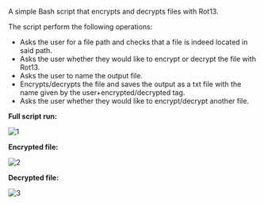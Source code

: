 A simple Bash script that encrypts and decrypts files with Rot13.

The script perform the following operations:
- Asks the user for a file path and checks that a file is indeed located in said path.
- Asks the user whether they would like to encrypt or decrypt the file with Rot13.
- Asks the user to name the output file.
- Encrypts/decrypts the file and saves the output as a txt file with the name given by the user+encrypted/decrypted tag.
- Asks the user whether they would like to encrypt/decrypt another file.

<b>Full script run:</b>

![1](https://github.com/icon5730/Rot13/assets/166230648/8164f0cd-0f8a-4ca1-998d-caaab47ad916)

<b>Encrypted file:</b>

![2](https://github.com/icon5730/Rot13/assets/166230648/f1b9678e-ee75-4ebf-aca0-d8ee4a7d483b)

<b>Decrypted file:</b>

![3](https://github.com/icon5730/Rot13/assets/166230648/da3be44f-8202-4cc5-9213-e2a055adf46b)
